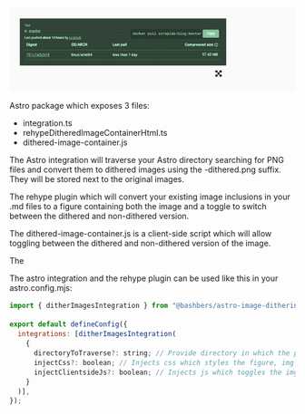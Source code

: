![demo gif](./demo.gif)

Astro package which exposes 3 files:

- integration.ts
- rehypeDitheredImageContainerHtml.ts
- dithered-image-container.js

The Astro integration will traverse your Astro directory searching for PNG files and convert them to dithered images using the -dithered.png suffix. They will be stored next to the original images.

The rehype plugin which will convert your existing image inclusions in your .md files to a figure containing both the image and a toggle to switch between the dithered and non-dithered version.

The dithered-image-container.js is a client-side script which will allow toggling between the dithered and non-dithered version of the image.

The

The astro integration and the rehype plugin can be used like this in your astro.config.mjs:

```js
import { ditherImagesIntegration } from "@bashbers/astro-image-dithering";

export default defineConfig({
  integrations: [ditherImagesIntegration(
    {
      directoryToTraverse?: string; // Provide directory in which the plugin should search for images and dither them.
      injectCss?: boolean; // Injects css which styles the figure, img and button for the images
      injectClientsideJs?: boolean; // Injects js which toggles the img between dithered and non-dithered
    }
  )],
});
```
